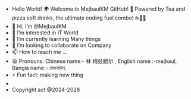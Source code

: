 -   Hello World! 🌍 Welcome to MejbaulKM GitHub!
🍕 Powered by Tea and pizza soft drinks, the ultimate coding fuel combo! ☕🍕🥤
- 👋 Hi, I’m @MejbaulKM
- 👀 I’m interested in IT World
- 🌱 I’m currently learning Many things
- 💞️ I’m looking to collaborate on Company
- 📫 How to reach me ...
- 😄 Pronouns: Chinese name:- 林 梅兹鲍尔 , English name :-mejbaul, Bangla name:- মেজবাউল.
- ⚡ Fun fact: making new thing
- 
- Copyright act @2024-2028 

<!---
MejbaulKM/MejbaulKM is a ✨ special ✨ repository because its `README.md` (this file) appears on your GitHub profile.
You can click the Preview link to take a look at your changes.
--->
